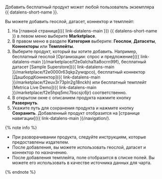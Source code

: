 Добавить бесплатный продукт может любой пользователь экземпляра {{ datalens-short-name }}.

Вы можете добавить геослой, датасет, коннектор и темплейт:

1. На [главной странице]({{ link-datalens-main }}) {{ datalens-short-name }} в левом меню выберите **Marketplace**.
1. В правом меню в разделе **Категория** выберите: **Геослои**, **Датасеты**, **Коннекторы** или **Темплейты**.
1. Выберите продукт, который вы хотите добавить. Например, бесплатный геослой [Организации: спрос и предложение]({{ link-datalens-main }}/marketplace/f2e0alcha1ta8ocrn99f), бесплатный датасет [Sample Superstore]({{ link-datalens-main }}/marketplace/f2e0000r63qkp2ywqpco), бесплатный коннектор [ДашбордКоннектор]({{ link-datalens-main }}/marketplace/f2euv3r73pln2g18nckh) или бесплатный темплейт [Metrica Live Demo]({{ link-datalens-main }}/marketplace/f2e5hpq5mc7bscsjc6jr) соответственно.
1. В открытом окне с описанием продукта нажмите кнопку **Развернуть**.
1. Укажите путь для сохранения продукта и нажмите кнопку **Сохранить**. Добавленный продукт отобразится на [странице навигации]({{ link-datalens-main }}/navigation/).

{% note info %}

* При разворачивании продукта, следуйте инструкциям, которые предоставлены издателем.
* После добавления, вы можете использовать геослой, датасет и коннектор по назначению.
* После добавления темплейта, поле отобразится в списке полей. Вы можете его использовать в качестве источника данных для чарта.

{% endnote %}
